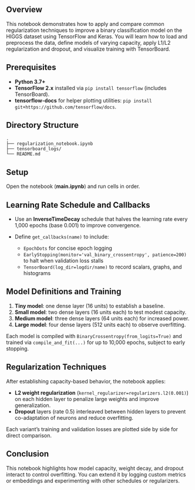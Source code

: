 ## Overview

This notebook demonstrates how to apply and compare common regularization techniques to improve a binary classification model on the HIGGS dataset using TensorFlow and Keras. You will learn how to load and preprocess the data, define models of varying capacity, apply L1/L2 regularization and dropout, and visualize training with TensorBoard.

## Prerequisites

* **Python 3.7+**
* **TensorFlow 2.x** installed via `pip install tensorflow` (includes TensorBoard).
* **tensorflow-docs** for helper plotting utilities: `pip install git+https://github.com/tensorflow/docs`.

## Directory Structure

```
.
├── regularization_notebook.ipynb  
├── tensorboard_logs/              
└── README.md                      
```

## Setup
Open the notebook (**main.ipynb**) and run cells in order.

## Learning Rate Schedule and Callbacks

* Use an **InverseTimeDecay** schedule that halves the learning rate every 1,000 epochs (base 0.001) to improve convergence.
* Define `get_callbacks(name)` to include:

  * `EpochDots` for concise epoch logging
  * `EarlyStopping(monitor='val_binary_crossentropy', patience=200)` to halt when validation loss stalls
  * `TensorBoard(log_dir=logdir/name)` to record scalars, graphs, and histograms

## Model Definitions and Training

1. **Tiny model**: one dense layer (16 units) to establish a baseline.
2. **Small model**: two dense layers (16 units each) to test modest capacity.
3. **Medium model**: three dense layers (64 units each) for increased power.
4. **Large model**: four dense layers (512 units each) to observe overfitting.

Each model is compiled with `BinaryCrossentropy(from_logits=True)` and trained via `compile_and_fit(...)` for up to 10,000 epochs, subject to early stopping.

## Regularization Techniques

After establishing capacity-based behavior, the notebook applies:

* **L2 weight regularization** (`kernel_regularizer=regularizers.l2(0.001)`) on each hidden layer to penalize large weights and improve generalization.
* **Dropout** layers (rate 0.5) interleaved between hidden layers to prevent co-adaptation of neurons and reduce overfitting.

Each variant’s training and validation losses are plotted side by side for direct comparison.


## Conclusion

This notebook highlights how model capacity, weight decay, and dropout interact to control overfitting. You can extend it by logging custom metrics or embeddings and experimenting with other schedules or regularizers.
